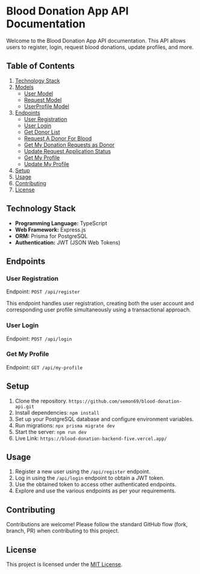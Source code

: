 # Blood Donation App API Documentation

Welcome to the Blood Donation App API documentation. This API allows users to register, login, request blood donations, update profiles, and more.

## Table of Contents

1. [Technology Stack](#technology-stack)
2. [Models](#models)
    - [User Model](#user-model)
    - [Request Model](#request-model)
    - [UserProfile Model](#userprofile-model)
3. [Endpoints](#endpoints)
    - [User Registration](#user-registration)
    - [User Login](#user-login)
    - [Get Donor List](#get-donor-list)
    - [Request A Donor For Blood](#request-a-donor-for-blood)
    - [Get My Donation Requests as Donor](#get-my-donation-requests-as-donor)
    - [Update Request Application Status](#update-request-application-status)
    - [Get My Profile](#get-my-profile)
    - [Update My Profile](#update-my-profile)
4. [Setup](#setup)
5. [Usage](#usage)
6. [Contributing](#contributing)
7. [License](#license)

## Technology Stack

- **Programming Language:** TypeScript
- **Web Framework:** Express.js
- **ORM:** Prisma for PostgreSQL
- **Authentication:** JWT (JSON Web Tokens)


## Endpoints

### User Registration

Endpoint: `POST /api/register`

This endpoint handles user registration, creating both the user account and corresponding user profile simultaneously using a transactional approach.

### User Login

Endpoint: `POST /api/login`

### Get My Profile

Endpoint: `GET /api/my-profile`

## Setup

1. Clone the repository. `https://github.com/semon69/blood-donation-api.git`
2. Install dependencies: `npm install`
3. Set up your PostgreSQL database and configure environment variables.
4. Run migrations: `npx prisma migrate dev`
5. Start the server: `npm run dev`
6. Live Link: `https://blood-donation-backend-five.vercel.app/`

## Usage

1. Register a new user using the `/api/register` endpoint.
2. Log in using the `/api/login` endpoint to obtain a JWT token.
3. Use the obtained token to access other authenticated endpoints.
4. Explore and use the various endpoints as per your requirements.

## Contributing

Contributions are welcome! Please follow the standard GitHub flow (fork, branch, PR) when contributing to this project.

## License

This project is licensed under the [MIT License](LICENSE).
